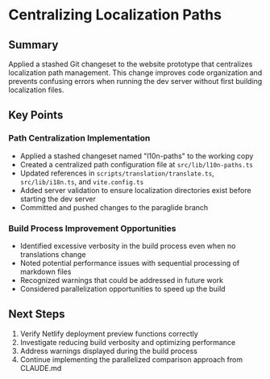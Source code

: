 # Centralizing Localization Paths

## Summary
Applied a stashed Git changeset to the website prototype that centralizes localization path management. This change improves code organization and prevents confusing errors when running the dev server without first building localization files.

## Key Points

### Path Centralization Implementation
- Applied a stashed changeset named "l10n-paths" to the working copy
- Created a centralized path configuration file at `src/lib/l10n-paths.ts`
- Updated references in `scripts/translation/translate.ts`, `src/lib/i18n.ts`, and `vite.config.ts`
- Added server validation to ensure localization directories exist before starting the dev server
- Committed and pushed changes to the paraglide branch

### Build Process Improvement Opportunities
- Identified excessive verbosity in the build process even when no translations change
- Noted potential performance issues with sequential processing of markdown files
- Recognized warnings that could be addressed in future work
- Considered parallelization opportunities to speed up the build

## Next Steps
1. Verify Netlify deployment preview functions correctly
2. Investigate reducing build verbosity and optimizing performance
3. Address warnings displayed during the build process
4. Continue implementing the parallelized comparison approach from CLAUDE.md